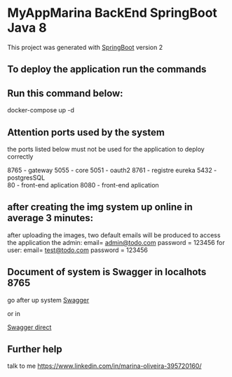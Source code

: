 # MyAppMarina BackEnd SpringBoot Java 8

This project was generated with [SpringBoot](https://spring.io/projects/spring-boot/) version 2


## To deploy the application run the commands

## Run this command below:
docker-compose up -d

## Attention ports used by the system

the ports listed below must not be used for the application to deploy correctly

8765 - gateway
5055 - core
5051 - oauth2
8761 - registre eureka
5432 - postgresSQL  
80   - front-end aplication
8080 - front-end aplication


## after creating the img system up online in average 3 minutes:

after uploading the images, two default emails will be produced to access the application
the admin:
email= admin@todo.com
password = 123456
for user:
email= test@todo.com
password = 123456

## Document of system is Swagger in localhots 8765

go after up system
[Swagger](http://localhost:8765/core/swagger-ui/index.html)

or in 

[Swagger direct](http://localhost:5055/swagger-ui/index.html#/)


## Further help

talk to me  https://www.linkedin.com/in/marina-oliveira-395720160/
